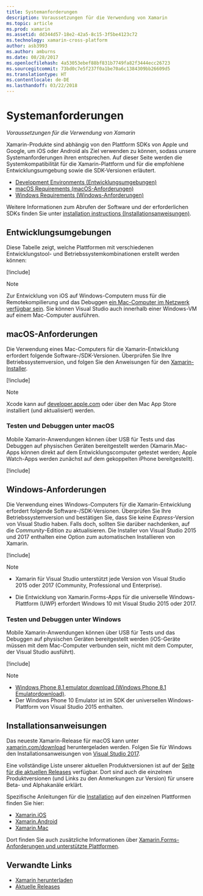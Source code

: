 ```yaml
---
title: Systemanforderungen
description: Voraussetzungen für die Verwendung von Xamarin
ms.topic: article
ms.prod: xamarin
ms.assetid: dd344d57-18e2-42a5-8c15-3f5be4123c72
ms.technology: xamarin-cross-platform
author: asb3993
ms.author: amburns
ms.date: 08/28/2017
ms.openlocfilehash: 4a53053ebef88bf831b7749fa82f3444ecc26723
ms.sourcegitcommit: 73bd0c7e5f237f0a1be70a6c1384309bb26609d5
ms.translationtype: HT
ms.contentlocale: de-DE
ms.lasthandoff: 03/22/2018
---
```

# <a name="system-requirements"></a>Systemanforderungen

_Voraussetzungen für die Verwendung von Xamarin_

Xamarin-Produkte sind abhängig von den Plattform SDKs von Apple und Google, um iOS oder Android als Ziel verwenden zu können, sodass unsere Systemanforderungen ihren entsprechen. Auf dieser Seite werden die Systemkompatibilität für die Xamarin-Plattform und für die empfohlene Entwicklungsumgebung sowie die SDK-Versionen erläutert.

- [Development Environments (Entwicklungsumgebungen)](#devenv)
- [macOS Requirements (macOS-Anforderungen)](#mac)
- [Windows Requirements (Windows-Anforderungen)](#windows)

Weitere Informationen zum Abrufen der Software und der erforderlichen SDKs finden Sie unter [installation instructions (Installationsanweisungen)](#install).

<a name="devenv" />

## <a name="development-environments"></a>Entwicklungsumgebungen

Diese Tabelle zeigt, welche Plattformen mit verschiedenen Entwicklungstool- und Betriebssystemkombinationen erstellt werden können:

[!include[](~/cross-platform/includes/development-environment.md)]


> [!NOTE]
> Zur Entwicklung von iOS auf Windows-Computern muss für die Remotekompilierung und das Debuggen [ein Mac-Computer im Netzwerk verfügbar sein](~/ios/get-started/installation/windows/connecting-to-mac/index.md). Sie können Visual Studio auch innerhalb einer Windows-VM auf einem Mac-Computer ausführen.

<a name="mac" />

## <a name="macos-requirements"></a>macOS-Anforderungen

Die Verwendung eines Mac-Computers für die Xamarin-Entwicklung erfordert folgende Software-/SDK-Versionen. Überprüfen Sie Ihre Betriebssystemversion, und folgen Sie den Anweisungen für den [Xamarin-Installer](#install).

[!include[](~/cross-platform/includes/macos-requirements.md)]

> [!NOTE]
> Xcode kann auf [developer.apple.com](https://developer.apple.com/xcode/download/) oder über den Mac App Store installiert (und aktualisiert) werden.

### <a name="testing--debugging-on-macos"></a>Testen und Debuggen unter macOS

Mobile Xamarin-Anwendungen können über USB für Tests und das Debuggen auf physischen Geräten bereitgestellt werden (Xamarin.Mac-Apps können direkt auf dem Entwicklungscomputer getestet werden; Apple Watch-Apps werden zunächst auf dem gekoppelten iPhone bereitgestellt).

[!include[](~/cross-platform/includes/macos-testing.md)]


<a name="windows" />

## <a name="windows-requirements"></a>Windows-Anforderungen

Die Verwendung eines Windows-Computers für die Xamarin-Entwicklung erfordert folgende Software-/SDK-Versionen.
Überprüfen Sie Ihre Betriebssystemversion und bestätigen Sie, dass Sie keine *Express*-Version von Visual Studio haben. Falls doch, sollten Sie darüber nachdenken, auf die *Community*-Edition zu aktualisieren.
Die Installer von Visual Studio 2015 und 2017 enthalten eine Option zum automatischen Installieren von Xamarin.

[!include[](~/cross-platform/includes/windows-requirements.md)]


> [!NOTE]
>
>* Xamarin für Visual Studio unterstützt jede Version von Visual Studio 2015 oder 2017 (Community, Professional und Enterprise).
>
>* Die Entwicklung von Xamarin.Forms-Apps für die universelle Windows-Plattform (UWP) erfordert Windows 10 mit Visual Studio 2015 oder 2017.


### <a name="testing--debugging-on-windows"></a>Testen und Debuggen unter Windows

Mobile Xamarin-Anwendungen können über USB für Tests und das Debuggen auf physischen Geräten bereitgestellt werden (iOS-Geräte müssen mit dem Mac-Computer verbunden sein, nicht mit dem Computer, der Visual Studio ausführt).

[!include[](~/cross-platform/includes/windows-testing.md)]


> [!NOTE]
>
>* [Windows Phone 8.1 emulator download (Windows Phone 8.1 Emulatordownload)](https://www.microsoft.com/en-us/download/details.aspx?id=43719).
>* Der Windows Phone 10 Emulator ist im SDK der universellen Windows-Plattform von Visual Studio 2015 enthalten.

<a name="install" />

## <a name="installation-instructions"></a>Installationsanweisungen

Das neueste Xamarin-Release für macOS kann unter [xamarin.com/download](http://xamarin.com/download) heruntergeladen werden. Folgen Sie für Windows den Installationsanweisungen von [Visual Studio 2017](https://docs.microsoft.com/en-us/visualstudio/install/install-visual-studio).

Eine vollständige Liste unserer aktuellen Produktversionen ist auf der [Seite für die aktuellen Releases](http://developer.xamarin.com/releases/current/) verfügbar. Dort sind auch die einzelnen Produktversionen (und Links zu den Anmerkungen zur Version) für unsere Beta- und Alphakanäle erklärt.

Spezifische Anleitungen für die [Installation](~/cross-platform/get-started/installation/index.md) auf den einzelnen Plattformen finden Sie hier:

- [Xamarin.iOS](~/ios/get-started/installation/index.md)
- [Xamarin.Android](~/android/get-started/installation/index.md)
- [Xamarin.Mac](~/mac/get-started/installation.md)

Dort finden Sie auch zusätzliche Informationen über [Xamarin.Forms-Anforderungen und unterstützte Plattformen](~/xamarin-forms/get-started/installation.md).


## <a name="related-links"></a>Verwandte Links

- [Xamarin herunterladen](https://xamarin.com/download/)
- [Aktuelle Releases](https://developer.xamarin.com/releases/current/)
